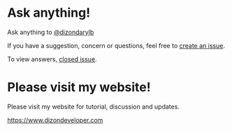 # Ask anything!
Ask anything to <a href="https://github.com/dizondarylb">@dizondarylb</a>

If you have a suggestion, concern or questions, feel free to <a href="https://github.com/dizondarylb/ask/issues/new">create an issue</a>.

To view answers, <a href="https://github.com/dizondarylb/ask/issues?q=is%3Aissue+is%3Aclosed">closed issue</a>.

# Please visit my website!
Please visit my website for tutorial, discussion and updates.

<a href="https://www.dizondeveloper.com" target="_blank">https://www.dizondeveloper.com</a>
